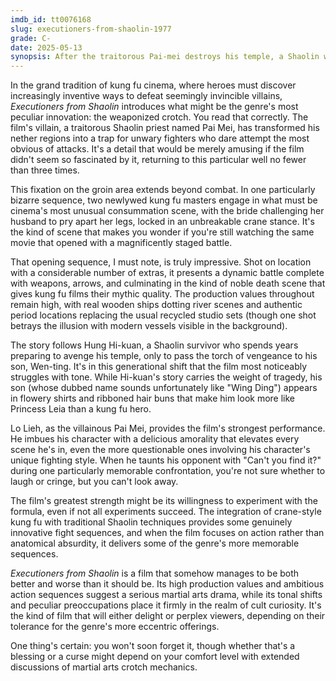 ```yaml
---
imdb_id: tt0076168
slug: executioners-from-shaolin-1977
grade: C-
date: 2025-05-13
synopsis: After the traitorous Pai-mei destroys his temple, a Shaolin warrior plots revenge, but when he proves no match for Pai-mei's kung fu, his son picks up the torch, bringing a new kung fu style to bear.
---
```


In the grand tradition of kung fu cinema, where heroes must discover increasingly inventive ways to defeat seemingly invincible villains, _Executioners from Shaolin_ introduces what might be the genre's most peculiar innovation: the weaponized crotch. You read that correctly. The film's villain, a traitorous Shaolin priest named Pai Mei, has transformed his nether regions into a trap for unwary fighters who dare attempt the most obvious of attacks. It's a detail that would be merely amusing if the film didn't seem so fascinated by it, returning to this particular well no fewer than three times.

This fixation on the groin area extends beyond combat. In one particularly bizarre sequence, two newlywed kung fu masters engage in what must be cinema's most unusual consummation scene, with the bride challenging her husband to pry apart her legs, locked in an unbreakable crane stance. It's the kind of scene that makes you wonder if you're still watching the same movie that opened with a magnificently staged battle.

That opening sequence, I must note, is truly impressive. Shot on location with a considerable number of extras, it presents a dynamic battle complete with weapons, arrows, and culminating in the kind of noble death scene that gives kung fu films their mythic quality. The production values throughout remain high, with real wooden ships dotting river scenes and authentic period locations replacing the usual recycled studio sets (though one shot betrays the illusion with modern vessels visible in the background).

The story follows Hung Hi-kuan, a Shaolin survivor who spends years preparing to avenge his temple, only to pass the torch of vengeance to his son, Wen-ting. It's in this generational shift that the film most noticeably struggles with tone. While Hi-kuan's story carries the weight of tragedy, his son (whose dubbed name sounds unfortunately like "Wing Ding") appears in flowery shirts and ribboned hair buns that make him look more like Princess Leia than a kung fu hero.

Lo Lieh, as the villainous Pai Mei, provides the film's strongest performance. He imbues his character with a delicious amorality that elevates every scene he's in, even the more questionable ones involving his character's unique fighting style. When he taunts his opponent with "Can't you find it?" during one particularly memorable confrontation, you're not sure whether to laugh or cringe, but you can't look away.

The film's greatest strength might be its willingness to experiment with the formula, even if not all experiments succeed. The integration of crane-style kung fu with traditional Shaolin techniques provides some genuinely innovative fight sequences, and when the film focuses on action rather than anatomical absurdity, it delivers some of the genre's more memorable sequences.

_Executioners from Shaolin_ is a film that somehow manages to be both better and worse than it should be. Its high production values and ambitious action sequences suggest a serious martial arts drama, while its tonal shifts and peculiar preoccupations place it firmly in the realm of cult curiosity. It's the kind of film that will either delight or perplex viewers, depending on their tolerance for the genre's more eccentric offerings.

One thing's certain: you won't soon forget it, though whether that's a blessing or a curse might depend on your comfort level with extended discussions of martial arts crotch mechanics.

